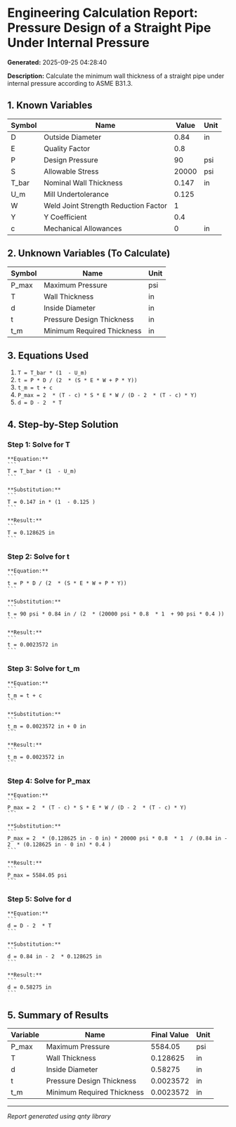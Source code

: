 # Engineering Calculation Report: Pressure Design of a Straight Pipe Under Internal Pressure

**Generated:** 2025-09-25 04:28:40

**Description:** Calculate the minimum wall thickness of a straight pipe under internal pressure according to ASME B31.3.

## 1. Known Variables

| Symbol | Name | Value | Unit |
|--------|------|-------|------|
| D | Outside Diameter | 0.84 | in |
| E | Quality Factor | 0.8 |  |
| P | Design Pressure | 90 | psi |
| S | Allowable Stress | 20000 | psi |
| T_bar | Nominal Wall Thickness | 0.147 | in |
| U_m | Mill Undertolerance | 0.125 |  |
| W | Weld Joint Strength Reduction Factor | 1 |  |
| Y | Y Coefficient | 0.4 |  |
| c | Mechanical Allowances | 0 | in |

## 2. Unknown Variables (To Calculate)

| Symbol | Name | Unit |
|--------|------|------|
| P_max | Maximum Pressure | psi |
| T | Wall Thickness | in |
| d | Inside Diameter | in |
| t | Pressure Design Thickness | in |
| t_m | Minimum Required Thickness | in |

## 3. Equations Used

1. `T = T_bar * (1  - U_m)`
2. `t = P * D / (2  * (S * E * W + P * Y))`
3. `t_m = t + c`
4. `P_max = 2  * (T - c) * S * E * W / (D - 2  * (T - c) * Y)`
5. `d = D - 2  * T`

## 4. Step-by-Step Solution

### Step 1: Solve for T

    **Equation:**
    ```
    T = T_bar * (1  - U_m)
    ```

    **Substitution:**
    ```
    T = 0.147 in * (1  - 0.125 )
    ```

    **Result:**
    ```
    T = 0.128625 in
    ```

### Step 2: Solve for t

    **Equation:**
    ```
    t = P * D / (2  * (S * E * W + P * Y))
    ```

    **Substitution:**
    ```
    t = 90 psi * 0.84 in / (2  * (20000 psi * 0.8  * 1  + 90 psi * 0.4 ))
    ```

    **Result:**
    ```
    t = 0.0023572 in
    ```

### Step 3: Solve for t_m

    **Equation:**
    ```
    t_m = t + c
    ```

    **Substitution:**
    ```
    t_m = 0.0023572 in + 0 in
    ```

    **Result:**
    ```
    t_m = 0.0023572 in
    ```

### Step 4: Solve for P_max

    **Equation:**
    ```
    P_max = 2  * (T - c) * S * E * W / (D - 2  * (T - c) * Y)
    ```

    **Substitution:**
    ```
    P_max = 2  * (0.128625 in - 0 in) * 20000 psi * 0.8  * 1  / (0.84 in - 2  * (0.128625 in - 0 in) * 0.4 )
    ```

    **Result:**
    ```
    P_max = 5584.05 psi
    ```

### Step 5: Solve for d

    **Equation:**
    ```
    d = D - 2  * T
    ```

    **Substitution:**
    ```
    d = 0.84 in - 2  * 0.128625 in
    ```

    **Result:**
    ```
    d = 0.58275 in
    ```

## 5. Summary of Results

| Variable | Name | Final Value | Unit |
|----------|------|-------------|------|
| P_max | Maximum Pressure | 5584.05 | psi |
| T | Wall Thickness | 0.128625 | in |
| d | Inside Diameter | 0.58275 | in |
| t | Pressure Design Thickness | 0.0023572 | in |
| t_m | Minimum Required Thickness | 0.0023572 | in |

---
*Report generated using qnty library*